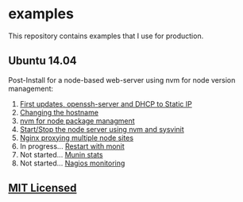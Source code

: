 # examples

This repository contains examples that I use for production.

## Ubuntu 14.04

Post-Install for a node-based web-server using nvm for node version management:

  1. [First updates, openssh-server and DHCP to Static IP](https://github.com/jpfluger/examples/blob/master/ubuntu-14.04/updates-ssh-static-ip.md)
  2. [Changing the hostname](https://github.com/jpfluger/examples/blob/master/ubuntu-14.04/changing-hostname.md)
  3. [nvm for node package managment](https://github.com/jpfluger/examples/blob/master/ubuntu-14.04/nvm-for-node-package-management.md)
  4. [Start/Stop the node server using nvm and sysvinit](https://github.com/jpfluger/examples/blob/master/ubuntu-14.04/sysvinit-and-nvm.md)
  5. [Nginx proxying multiple node sites](https://github.com/jpfluger/examples/blob/master/ubuntu-14.04/nginx-proxy.md)
  6. In progress... [Restart with monit](https://github.com/jpfluger/examples/blob/master/ubuntu-14.04/monit-restart.md)
  7. Not started... [Munin stats](https://github.com/jpfluger/examples/blob/master/ubuntu-14.04/munin-stats.md)
  8. Not started... [Nagios monitoring](https://github.com/jpfluger/examples/blob/master/ubuntu-14.04/nagios-monitoring.md)

## [MIT Licensed](LICENSE)
